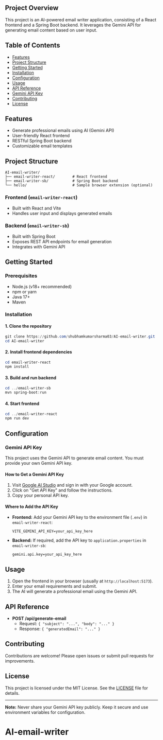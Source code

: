 ## Project Overview
This project is an AI-powered email writer application, consisting of a React frontend and a Spring Boot backend. It leverages the Gemini API for generating email content based on user input.

## Table of Contents
- [Features](#features)
- [Project Structure](#project-structure)
- [Getting Started](#getting-started)
- [Installation](#installation)
- [Configuration](#configuration)
- [Usage](#usage)
- [API Reference](#api-reference)
- [Gemini API Key](#gemini-api-key)
- [Contributing](#contributing)
- [License](#license)

## Features
- Generate professional emails using AI (Gemini API)
- User-friendly React frontend
- RESTful Spring Boot backend
- Customizable email templates

## Project Structure
```
AI-email-writer/
├── email-writer-react/        # React frontend
├── email-writer-sb/           # Spring Boot backend
└── hello/                     # Sample browser extension (optional)
```

### Frontend (`email-writer-react`)
- Built with React and Vite
- Handles user input and displays generated emails

### Backend (`email-writer-sb`)
- Built with Spring Boot
- Exposes REST API endpoints for email generation
- Integrates with Gemini API

## Getting Started

### Prerequisites
- Node.js (v18+ recommended)
- npm or yarn
- Java 17+
- Maven

### Installation

#### 1. Clone the repository
```powershell
git clone https://github.com/shubhamkumarsharma03/AI-email-writer.git
cd AI-email-writer
```

#### 2. Install frontend dependencies
```powershell
cd email-writer-react
npm install
```

#### 3. Build and run backend
```powershell
cd ../email-writer-sb
mvn spring-boot:run
```

#### 4. Start frontend
```powershell
cd ../email-writer-react
npm run dev
```

## Configuration

### Gemini API Key
This project uses the Gemini API to generate email content. You must provide your own Gemini API key.

#### How to Get a Gemini API Key
1. Visit [Google AI Studio](https://aistudio.google.com/app/apikey) and sign in with your Google account.
2. Click on "Get API Key" and follow the instructions.
3. Copy your personal API key.

#### Where to Add the API Key
- **Frontend:** Add your Gemini API key to the environment file (`.env`) in `email-writer-react`:
	```env
	VITE_GEMINI_API_KEY=your_api_key_here
	```
- **Backend:** If required, add the API key to `application.properties` in `email-writer-sb`:
	```properties
	gemini.api.key=your_api_key_here
	```

## Usage
1. Open the frontend in your browser (usually at `http://localhost:5173`).
2. Enter your email requirements and submit.
3. The AI will generate a professional email using the Gemini API.

## API Reference
- **POST /api/generate-email**
	- Request: `{ "subject": "...", "body": "..." }`
	- Response: `{ "generatedEmail": "..." }`

## Contributing
Contributions are welcome! Please open issues or submit pull requests for improvements.

## License
This project is licensed under the MIT License. See the [LICENSE](LICENSE) file for details.

---

**Note:** Never share your Gemini API key publicly. Keep it secure and use environment variables for configuration.
# AI-email-writer
